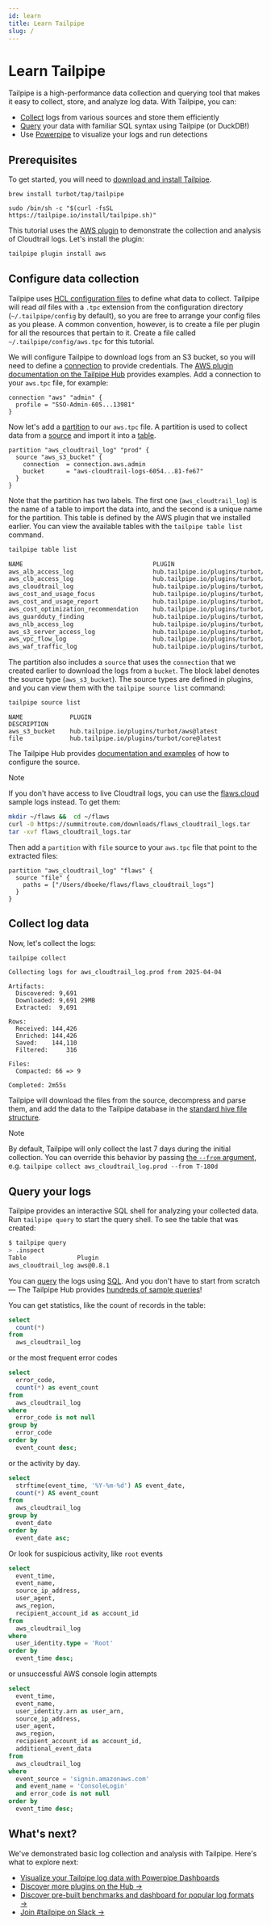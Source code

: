 ```yaml
---
id: learn
title: Learn Tailpipe
slug: /
---
```



# Learn Tailpipe

Tailpipe is a high-performance data collection and querying tool that makes it easy to collect, store, and analyze log data. With Tailpipe, you can:

- [Collect](/docs/collect/collect) logs from various sources and store them efficiently
- [Query](/docs/query) your data with familiar SQL syntax using Tailpipe (or DuckDB!)
- Use [Powerpipe](https://powerpipe.io) to visualize your logs and run detections

## Prerequisites

To get started, you will need to [download and install Tailpipe](/downloads).

```bash+macos
brew install turbot/tap/tailpipe
```

```bash+linux
sudo /bin/sh -c "$(curl -fsSL https://tailpipe.io/install/tailpipe.sh)"
```


This tutorial uses the [AWS plugin](https://hub.tailpipe.io/plugins/turbot/aws) to demonstrate the collection and analysis of Cloudtrail logs.  Let's install the plugin:

```bash
tailpipe plugin install aws
```

## Configure data collection

Tailpipe uses [HCL configuration files](/docs/reference/config-files) to define what data to collect.  Tailpipe will read *all* files with a `.tpc` extension from the configuration directory (`~/.tailpipe/config` by default), so you are free to arrange your config files as you please.  A common convention, however, is to create a file per plugin for all the resources that pertain to it. Create a file called `~/.tailpipe/config/aws.tpc` for this tutorial.

We will configure Tailpipe to download logs from an S3 bucket, so you will need to define a [connection](/docs/reference/config-files/connection) to provide credentials. The [AWS plugin documentation on the Tailpipe Hub](https://hub.tailpipe.io/plugins/turbot/aws#connection-credentials) provides examples.  Add a connection to your `aws.tpc` file, for example:

```hcl
connection "aws" "admin" {
  profile = "SSO-Admin-605...13981"
}
```

Now let's add a [partition](/docs/reference/config-files/partition) to our `aws.tpc` file.  A partition is used to collect data from a [source](/docs/reference/config-files/partition#source) and import it into a [table](/docs/collect/configure#tables).

```hcl
partition "aws_cloudtrail_log" "prod" {
  source "aws_s3_bucket" {
    connection  = connection.aws.admin
    bucket      = "aws-cloudtrail-logs-6054...81-fe67"
  }
}
```

Note that the partition has two labels.  The first one (`aws_cloudtrail_log`) is the name of a table to import the data into, and the second is a unique name for the partition. This table is defined by the AWS plugin that we installed earlier.  You can view the available tables with the `tailpipe table list` command.
```bash
tailpipe table list
```
```bash
NAME                                    PLUGIN                                         LOCAL SIZE    FILES    ROWS       DESCRIPTION
aws_alb_access_log                      hub.tailpipe.io/plugins/turbot/aws@latest      -             -        -          AWS ALB access logs capture detailed information about the requests that are processed by an Application Load Balancer. This table provides a structured representation of the log data, including request and response details, client and target information, processing times, and security parameters.
aws_clb_access_log                      hub.tailpipe.io/plugins/turbot/aws@latest      -             -        -          AWS CLB access logs capture detailed information about requests processed by a Classic Load Balancer, including client information, backend responses, and SSL details.
aws_cloudtrail_log                      hub.tailpipe.io/plugins/turbot/aws@latest      -             -        -          AWS CloudTrail logs capture API activity and user actions within your AWS account.
aws_cost_and_usage_focus                hub.tailpipe.io/plugins/turbot/aws@latest      -             -        -          AWS FOCUS 1.0 (Flexible, Optimized, and Comprehensive Usage and Savings) provides a detailed breakdown of AWS service usage and cost optimization opportunities. This table structures billing and usage data, including pricing details, commitment-based discounts, capacity reservations, and SKU-level pricing metrics. It enables cost tracking, commitment analysis, and efficient cloud financial management.
aws_cost_and_usage_report               hub.tailpipe.io/plugins/turbot/aws@latest      -             -        -          AWS Cost and Usage Reports (CUR) provide a comprehensive breakdown of AWS service costs and usage. This table offers a structured view of billing data, including service charges, account-level spending, resource consumption, discounts, and pricing details. It enables cost analysis, budget tracking, and optimization insights across AWS accounts.
aws_cost_optimization_recommendation    hub.tailpipe.io/plugins/turbot/aws@latest      -             -        -          AWS Cost Optimization Recommendations provide insights into opportunities to reduce AWS spending through various actions such as rightsizing, reserved instances, savings plans, and idle resource cleanup.
aws_guardduty_finding                   hub.tailpipe.io/plugins/turbot/aws@latest      -             -        -          AWS GuardDuty findings provide detailed security alerts about potential threats and suspicious activities detected in your AWS environment. This table captures comprehensive information about each finding, including threat details, affected resources, and severity levels to help security teams identify and respond to potential security issues.
aws_nlb_access_log                      hub.tailpipe.io/plugins/turbot/aws@latest      -             -        -          AWS NLB access logs capture detailed information about the connections that pass through a Network Load Balancer. This table provides a structured representation of the log data.
aws_s3_server_access_log                hub.tailpipe.io/plugins/turbot/aws@latest      -             -        -          AWS S3 server access logs capture detailed information about the requests that are made to a bucket. This table provides a structured representation of the log data.
aws_vpc_flow_log                        hub.tailpipe.io/plugins/turbot/aws@latest      -             -        -          AWS VPC Flow Logs capture information about IP traffic going to and from network interfaces in your VPC. This table provides detailed network traffic patterns, including source and destination IP addresses, ports, protocols, and traffic volumes, helping teams monitor network flows, troubleshoot connectivity issues, and detect security anomalies.
aws_waf_traffic_log                     hub.tailpipe.io/plugins/turbot/aws@latest      -             -        -          AWS WAF traffic logs record detailed web request data, helping analyze threats, monitor rule effectiveness, and improve security posture.
```

The partition also includes a `source` that uses the `connection` that we created earlier to download the logs from a `bucket`.  The block label denotes the source type (`aws_s3_bucket`). The source types are defined in plugins, and you can view them with the `tailpipe source list` command:
```bash
tailpipe source list
```
```
NAME             PLUGIN                                        DESCRIPTION
aws_s3_bucket    hub.tailpipe.io/plugins/turbot/aws@latest     
file             hub.tailpipe.io/plugins/turbot/core@latest   
```

The Tailpipe Hub provides [documentation and examples](https://hub.tailpipe.io/plugins/turbot/aws/sources/aws_s3_bucket) of how to configure the source.


> [!NOTE]
> If you don't have access to live Cloudtrail logs, you can use the [flaws.cloud](http://flaws.cloud/) sample logs instead. To get them:
> ```bash
> mkdir ~/flaws &&  cd ~/flaws
> curl -O https://summitroute.com/downloads/flaws_cloudtrail_logs.tar
> tar -xvf flaws_cloudtrail_logs.tar
> ```
> Then add a `partition` with `file` source to your `aws.tpc` file that point to the extracted files:
> ```hcl
> partition "aws_cloudtrail_log" "flaws" {
>   source "file" {
>     paths = ["/Users/dboeke/flaws/flaws_cloudtrail_logs"]
>   }
>}
>```

## Collect log data

Now, let's collect the logs:

```bash
tailpipe collect
```
```
Collecting logs for aws_cloudtrail_log.prod from 2025-04-04 

Artifacts:
  Discovered: 9,691 
  Downloaded: 9,691 29MB
  Extracted:  9,691

Rows:
  Received: 144,426
  Enriched: 144,426
  Saved:    144,110
  Filtered:     316

Files:
  Compacted: 66 => 9

Completed: 2m55s
```

Tailpipe will download the files from the source, decompress and parse them, and add the data to the Tailpipe database in the [standard hive file structure](/docs/collect/configure#hive-partitioning).

> [!NOTE]
> By default, Tailpipe will only collect the last 7 days during the initial collection. You can override this behavior by passing [the `--from` argument](/docs/reference/cli/collect), e.g. `tailpipe collect aws_cloudtrail_log.prod --from T-180d`

## Query your logs

Tailpipe provides an interactive SQL shell for analyzing your collected data. Run `tailpipe query` to start the query shell. To see the table that was created:

```bash
$ tailpipe query
> .inspect
Table              Plugin          
aws_cloudtrail_log aws@0.8.1
```


You can [query](/docs/query) the logs using [SQL](/docs/sql). And you don't have to start from scratch — The Tailpipe Hub provides [hundreds of sample queries](https://hub.tailpipe.io/plugins/turbot/aws/queries?table=aws_cloudtrail_log)!


You can get statistics, like the count of records in the table:

```sql
select
  count(*)
from 
  aws_cloudtrail_log
```

or the most frequent error codes
```sql
select
  error_code,
  count(*) as event_count
from
  aws_cloudtrail_log
where
  error_code is not null
group by
  error_code
order by
  event_count desc;
```

or the activity by day.
```sql
select
  strftime(event_time, '%Y-%m-%d') AS event_date,
  count(*) AS event_count
from
  aws_cloudtrail_log
group by
  event_date
order by
  event_date asc;
```

Or look for suspicious activity, like `root` events
```sql
select
  event_time,
  event_name,
  source_ip_address,
  user_agent,
  aws_region,
  recipient_account_id as account_id
from
  aws_cloudtrail_log
where
  user_identity.type = 'Root'
order by
  event_time desc;
```

or unsuccessful AWS console login attempts
```sql
select
  event_time,
  event_name,
  user_identity.arn as user_arn,
  source_ip_address,
  user_agent,
  aws_region,
  recipient_account_id as account_id,
  additional_event_data
from
  aws_cloudtrail_log
where
  event_source = 'signin.amazonaws.com'
  and event_name = 'ConsoleLogin'
  and error_code is not null
order by
  event_time desc;
```



## What's next?

We've demonstrated basic log collection and analysis with Tailpipe. Here's what to explore next:

- [Visualize your Tailpipe log data with Powerpipe Dashboards](https://powerpipe.io/docs/learn/tailpipe)
- [Discover more plugins on the Hub →](https://hub.tailpipe.io/plugins)
- [Discover pre-built benchmarks and dashboard for popular log formats →](https://hub.powerpipe.io/?engines=tailpipe)
- [Join #tailpipe on Slack →](https://turbot.com/community/join)
